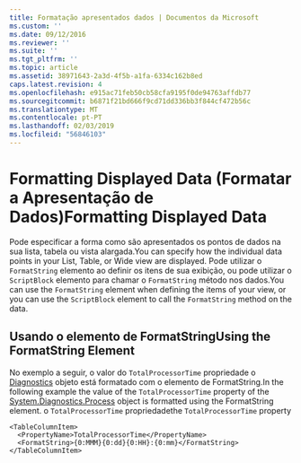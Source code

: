 ```yaml
---
title: Formatação apresentados dados | Documentos da Microsoft
ms.custom: ''
ms.date: 09/12/2016
ms.reviewer: ''
ms.suite: ''
ms.tgt_pltfrm: ''
ms.topic: article
ms.assetid: 38971643-2a3d-4f5b-a1fa-6334c162b8ed
caps.latest.revision: 4
ms.openlocfilehash: e915ac71feb50cb58cfa9195f0de94763affdb77
ms.sourcegitcommit: b6871f21bd666f9cd71dd336bb3f844cf472b56c
ms.translationtype: MT
ms.contentlocale: pt-PT
ms.lasthandoff: 02/03/2019
ms.locfileid: "56846103"
---
```

# <a name="formatting-displayed-data"></a><span data-ttu-id="07f79-102">Formatting Displayed Data (Formatar a Apresentação de Dados)</span><span class="sxs-lookup"><span data-stu-id="07f79-102">Formatting Displayed Data</span></span>

<span data-ttu-id="07f79-103">Pode especificar a forma como são apresentados os pontos de dados na sua lista, tabela ou vista alargada.</span><span class="sxs-lookup"><span data-stu-id="07f79-103">You can specify how the individual data points in your List, Table, or Wide view are displayed.</span></span> <span data-ttu-id="07f79-104">Pode utilizar o `FormatString` elemento ao definir os itens de sua exibição, ou pode utilizar o `ScriptBlock` elemento para chamar o `FormatString` método nos dados.</span><span class="sxs-lookup"><span data-stu-id="07f79-104">You can use the `FormatString` element when defining the items of your view, or you can use the `ScriptBlock` element to call the `FormatString` method on the data.</span></span>

## <a name="using-the-formatstring-element"></a><span data-ttu-id="07f79-105">Usando o elemento de FormatString</span><span class="sxs-lookup"><span data-stu-id="07f79-105">Using the FormatString Element</span></span>

<span data-ttu-id="07f79-106">No exemplo a seguir, o valor do `TotalProcessorTime` propriedade o [Diagnostics](/dotnet/api/System.Diagnostics.Process) objeto está formatado com o elemento de FormatString.</span><span class="sxs-lookup"><span data-stu-id="07f79-106">In the following example the value of the `TotalProcessorTime` property of the [System.Diagnostics.Process](/dotnet/api/System.Diagnostics.Process) object is formatted using the FormatString element.</span></span> <span data-ttu-id="07f79-107">o `TotalProcessorTime` propriedade</span><span class="sxs-lookup"><span data-stu-id="07f79-107">the `TotalProcessorTime` property</span></span>

```
<TableColumnItem>
  <PropertyName>TotalProcessorTime</PropertyName>
  <FormatString>{0:MMM}{0:dd}{0:HH}:{0:mm}</FormatString>
</TableColumnItem>
```




